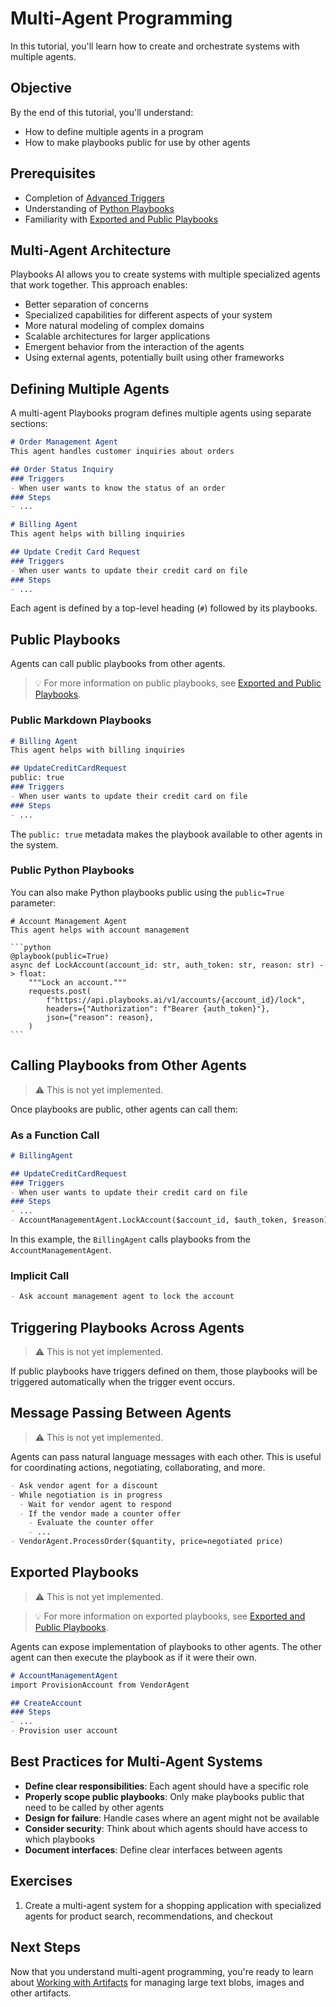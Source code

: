 # Multi-Agent Programming

In this tutorial, you'll learn how to create and orchestrate systems with multiple agents.

## Objective

By the end of this tutorial, you'll understand:

- How to define multiple agents in a program
- How to make playbooks public for use by other agents

## Prerequisites

- Completion of [Advanced Triggers](../tutorials/triggers-advanced.md)
- Understanding of [Python Playbooks](../playbook-types/python-playbooks.md)
- Familiarity with [Exported and Public Playbooks](../multi-agent-systems/exported-and-public-playbooks.md)

## Multi-Agent Architecture

Playbooks AI allows you to create systems with multiple specialized agents that work together. This approach enables:

- Better separation of concerns
- Specialized capabilities for different aspects of your system
- More natural modeling of complex domains
- Scalable architectures for larger applications
- Emergent behavior from the interaction of the agents
- Using external agents, potentially built using other frameworks

## Defining Multiple Agents

A multi-agent Playbooks program defines multiple agents using separate sections:

```markdown
# Order Management Agent
This agent handles customer inquiries about orders

## Order Status Inquiry
### Triggers
- When user wants to know the status of an order
### Steps
- ...

# Billing Agent
This agent helps with billing inquiries

## Update Credit Card Request
### Triggers
- When user wants to update their credit card on file
### Steps
- ...
```

Each agent is defined by a top-level heading (`#`) followed by its playbooks.

## Public Playbooks

Agents can call public playbooks from other agents.

>:bulb: For more information on public playbooks, see [Exported and Public Playbooks](../multi-agent-systems/exported-and-public-playbooks.md).

### Public Markdown Playbooks

```markdown
# Billing Agent
This agent helps with billing inquiries

## UpdateCreditCardRequest
public: true
### Triggers
- When user wants to update their credit card on file
### Steps
- ...
```

The `public: true` metadata makes the playbook available to other agents in the system.

### Public Python Playbooks

You can also make Python playbooks public using the `public=True` parameter:

````
# Account Management Agent
This agent helps with account management

```python
@playbook(public=True)
async def LockAccount(account_id: str, auth_token: str, reason: str) -> float:
    """Lock an account."""
    requests.post(
        f"https://api.playbooks.ai/v1/accounts/{account_id}/lock",
        headers={"Authorization": f"Bearer {auth_token}"},
        json={"reason": reason},
    )
```
````

## Calling Playbooks from Other Agents

>:warning: This is not yet implemented.

Once playbooks are public, other agents can call them:

### As a Function Call

```markdown
# BillingAgent

## UpdateCreditCardRequest
### Triggers
- When user wants to update their credit card on file
### Steps
- ...
- AccountManagementAgent.LockAccount($account_id, $auth_token, $reason)
```

In this example, the `BillingAgent` calls playbooks from the `AccountManagementAgent`.

### Implicit Call

```markdown
- Ask account management agent to lock the account
```

## Triggering Playbooks Across Agents

>:warning: This is not yet implemented.

If public playbooks have triggers defined on them, those playbooks will be triggered automatically when the trigger event occurs.

## Message Passing Between Agents

>:warning: This is not yet implemented.

Agents can pass natural language messages with each other. This is useful for coordinating actions, negotiating, collaborating, and more.

```markdown
- Ask vendor agent for a discount
- While negotiation is in progress
  - Wait for vendor agent to respond
  - If the vendor made a counter offer
    - Evaluate the counter offer
    - ...
- VendorAgent.ProcessOrder($quantity, price=negotiated price)
```

## Exported Playbooks

>:warning: This is not yet implemented.

>:bulb: For more information on exported playbooks, see [Exported and Public Playbooks](../multi-agent-systems/exported-and-public-playbooks.md).

Agents can expose implementation of playbooks to other agents. The other agent can then execute the playbook as if it were their own.

```markdown
# AccountManagementAgent
import ProvisionAccount from VendorAgent

## CreateAccount
### Steps
- ...
- Provision user account
```

## Best Practices for Multi-Agent Systems

- **Define clear responsibilities**: Each agent should have a specific role
- **Properly scope public playbooks**: Only make playbooks public that need to be called by other agents
- **Design for failure**: Handle cases where an agent might not be available
- **Consider security**: Think about which agents should have access to which playbooks
- **Document interfaces**: Define clear interfaces between agents

## Exercises

1. Create a multi-agent system for a shopping application with specialized agents for product search, recommendations, and checkout

## Next Steps

Now that you understand multi-agent programming, you're ready to learn about [Working with Artifacts](working-with-artifacts.md) for managing large text blobs, images and other artifacts.